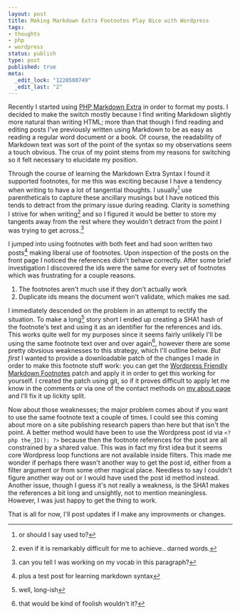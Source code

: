 ```yaml
--- 
layout: post
title: Making Markdown Extra Footnotes Play Nice with Wordpress
tags: 
- thoughts
- php
- wordpress
status: publish
type: post
published: true
meta: 
  _edit_lock: "1220500749"
  _edit_last: "2"
---
```

Recently I started using [PHP Markdown Extra][1] in order to format my posts. I decided to make the switch mostly because I find
writing Markdown slightly more natural than writing HTML; more than that though I find reading and editing posts I've previously
written using Markdown to be as easy as reading a regular word document or a book. Of course, the readability of Markdown text was
sort of the point of the syntax so my observations seem a touch obvious. The crux of my point stems from my reasons for switching
so it felt necessary to elucidate my position.

[1]: http://michelf.com/projects/php-markdown/extra/ "PHP Markdown Extra"

Through the course of learning the Markdown Extra Syntax I found it supported footnotes, for me this was exciting because I have a
tendency when writing to have a lot of tangential thoughts. I usually[^1] use parentheticals to capture these ancillary musings
but I have noticed this tends to detract from the primary issue during reading. Clarity is something I strive for when writing[^2]
and so I figured it would be better to store my tangents away from the rest where they wouldn't detract from the point I was
trying to get across.[^3]

I jumped into using footnotes with both feet and had soon written two posts[^4] making liberal use of footnotes. Upon inspection
of the posts on the front page I noticed the references didn't behave correctly. After some brief investigation I discovered the
ids were the same for every set of footnotes which was frustrating for a couple reasons.

1. The footnotes aren't much use if they don't actually work
2. Duplicate ids means the document won't validate, which makes me sad.

I immediately descended on the problem in an attempt to rectify the situation. To make a long[^5] story short I ended up creating
a SHA1 hash of the footnote's text and using it as an identifier for the references and ids. This works quite well for my purposes
since it seems fairly unlikely I'll be using the same footnote text over and over again[^6], however there are some pretty
obvsious weaknesses to this strategy, which I'll outline below. *But first* I wanted to provide a downloadable patch of the
changes I made in order to make this footnote stuff work: you can get the [Wordpress Friendly Markdown Footnotes][2] patch and
apply it in order to get this working for yourself. I created the patch using git, so if it proves difficult to apply let me know
in the comments or via one of the contact methods on [my about page][3] and I'll fix it up lickity split.

[2]: /assets/img/blog/markdown-wordpress-footnotes.patch "Markdown Wordpress Footnots"
[3]: http://bryanjswift.com/about/ "About Bryan J Swift"

Now about those weaknesses; the major problem comes about if you want to use the same footnote text a couple of times. I could
see this coming about more on a site publishing research papers than here but that isn't the point. A better method would have
been to use the Wordpress post id via `<?php the_ID(); ?>` because then the footnote references for the post are all constrained
by a shared value. This was in fact my first idea but it seems core Wordpress loop functions are not available inside filters.
This made me wonder if perhaps there wasn't another way to get the post id, either from a filter argument or from some other
magical place. Needless to say I couldn't figure another way out or I would have used the post id method instead. Another issue,
though I guess it's not really a weakness, is the SHA1 makes the references a bit long and unsightly, not to mention meaningless.
However, I was just happy to get the thing to work.

That is all for now, I'll post updates if I make any improvments or changes.

[^1]: or should I say used to?
[^2]: even if it is remarkably difficult for me to achieve.. darned words.
[^3]: can you tell I was working on my vocab in this paragraph?
[^4]: plus a test post for learning markdown syntax
[^5]: well, long-ish
[^6]: that would be kind of foolish wouldn't it?
